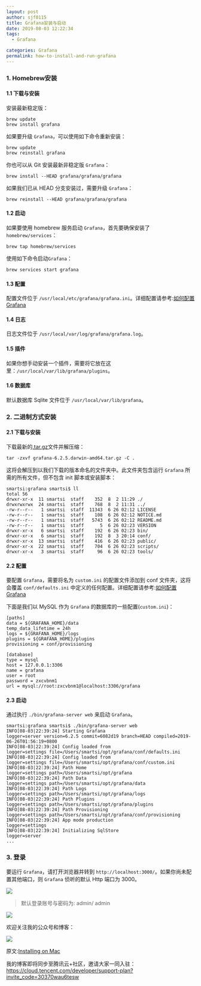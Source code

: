 ```yaml
---
layout: post
author: sjf0115
title: Grafana安装与启动
date: 2019-08-03 12:22:34
tags:
  - Grafana

categories: Grafana
permalink: how-to-install-and-run-grafana
---
```


### 1. Homebrew安装

#### 1.1 下载与安装

安装最新稳定版：
```
brew update
brew install grafana
```
如果要升级 `Grafana`，可以使用如下命令重新安装：
```
brew update
brew reinstall grafana
```
你也可以从 Git 安装最新非稳定版 `Grafana`：
```
brew install --HEAD grafana/grafana/grafana
```
如果我们已从 HEAD 分支安装过，需要升级 `Grafana`：
```
brew reinstall --HEAD grafana/grafana/grafana
```
#### 1.2 启动

如果要使用 homebrew 服务启动 `Grafana`，首先要确保安装了 `homebrew/services`：
```
brew tap homebrew/services
```
使用如下命令启动`Grafana`：
```
brew services start grafana
```

#### 1.3 配置

配置文件位于 `/usr/local/etc/grafana/grafana.ini`。详细配置请参考:[如何配置Grafana](http://smartsi.club/how-to-configiure-grafana.html)

#### 1.4 日志

日志文件位于 `/usr/local/var/log/grafana/grafana.log`。

#### 1.5 插件

如果你想手动安装一个插件，需要将它放在这里：`/usr/local/var/lib/grafana/plugins`。

#### 1.6 数据库

默认数据库 Sqlite 文件位于 `/usr/local/var/lib/grafana`。

### 2. 二进制方式安装

#### 2.1 下载与安装

下载最新的[.tar.gz](https://grafana.com/get)文件并解压缩：
```
tar -zxvf grafana-6.2.5.darwin-amd64.tar.gz -C .
```
这将会解压到以我们下载的版本命名的文件夹中。此文件夹包含运行 `Grafana` 所需的所有文件，但不包含 init 脚本或安装脚本：
```
smartsi:grafana smartsi$ ll
total 56
drwxr-xr-x  11 smartsi  staff    352  8  2 11:29 ./
drwxrwxrwx  24 smartsi  staff    768  8  2 11:31 ../
-rw-r--r--   1 smartsi  staff  11343  6 26 02:12 LICENSE
-rw-r--r--   1 smartsi  staff    108  6 26 02:12 NOTICE.md
-rw-r--r--   1 smartsi  staff   5743  6 26 02:12 README.md
-rw-r--r--   1 smartsi  staff      5  6 26 02:23 VERSION
drwxr-xr-x   6 smartsi  staff    192  6 26 02:23 bin/
drwxr-xr-x   6 smartsi  staff    192  8  3 20:14 conf/
drwxr-xr-x  13 smartsi  staff    416  6 26 02:23 public/
drwxr-xr-x  22 smartsi  staff    704  6 26 02:23 scripts/
drwxr-xr-x   3 smartsi  staff     96  6 26 02:23 tools/
```
#### 2.2 配置

要配置 `Grafana`，需要将名为 `custom.ini` 的配置文件添加到 conf 文件夹，这将会覆盖 `conf/defaults.ini` 中定义的任何配置。详细配置请参考:[如何配置Grafana](http://smartsi.club/how-to-configiure-grafana.html)

下面是我们以 MySQL 作为 `Grafana` 的数据库的一些配置(`custom.ini`)：
```
[paths]
data = ${GRAFANA_HOME}/data
temp_data_lifetime = 24h
logs = ${GRAFANA_HOME}/logs
plugins = ${GRAFANA_HOME}/plugins
provisioning = conf/provisioning

[database]
type = mysql
host = 127.0.0.1:3306
name = grafana
user = root
password = zxcvbnm1
url = mysql://root:zxcvbnm1@localhost:3306/grafana
```

#### 2.3 启动

通过执行 `./bin/grafana-server web` 来启动 `Grafana`。
```
smartsi:grafana smartsi$ ./bin/grafana-server web
INFO[08-03|22:39:24] Starting Grafana                         logger=server version=6.2.5 commit=6082d19 branch=HEAD compiled=2019-06-26T01:56:19+0800
INFO[08-03|22:39:24] Config loaded from                       logger=settings file=/Users/smartsi/opt/grafana/conf/defaults.ini
INFO[08-03|22:39:24] Config loaded from                       logger=settings file=/Users/smartsi/opt/grafana/conf/custom.ini
INFO[08-03|22:39:24] Path Home                                logger=settings path=/Users/smartsi/opt/grafana
INFO[08-03|22:39:24] Path Data                                logger=settings path=/Users/smartsi/opt/grafana/data
INFO[08-03|22:39:24] Path Logs                                logger=settings path=/Users/smartsi/opt/grafana/logs
INFO[08-03|22:39:24] Path Plugins                             logger=settings path=/Users/smartsi/opt/grafana/plugins
INFO[08-03|22:39:24] Path Provisioning                        logger=settings path=/Users/smartsi/opt/grafana/conf/provisioning
INFO[08-03|22:39:24] App mode production                      logger=settings
INFO[08-03|22:39:24] Initializing SqlStore                    logger=server
...
```

### 3. 登录

要运行 `Grafana`，请打开浏览器并转到 `http://localhost:3000/`。如果你尚未配置其他端口，则 `Grafana` 侦听的默认 Http 端口为 3000。

![](https://github.com/sjf0115/PubLearnNotes/blob/master/image/Grafana/how-to-install-and-run-grafana-1.png?raw=true)

> 默认登录账号与密码为: admin/ admin

![](https://github.com/sjf0115/PubLearnNotes/blob/master/image/Grafana/how-to-install-and-run-grafana-2.png?raw=true)

欢迎关注我的公众号和博客：

![](https://github.com/sjf0115/PubLearnNotes/blob/master/image/Other/smartsi.jpg?raw=true)

原文:[Installing on Mac](https://grafana.com/docs/installation/mac/)

我的博客即将同步至腾讯云+社区，邀请大家一同入驻：https://cloud.tencent.com/developer/support-plan?invite_code=30370wau6tesw
